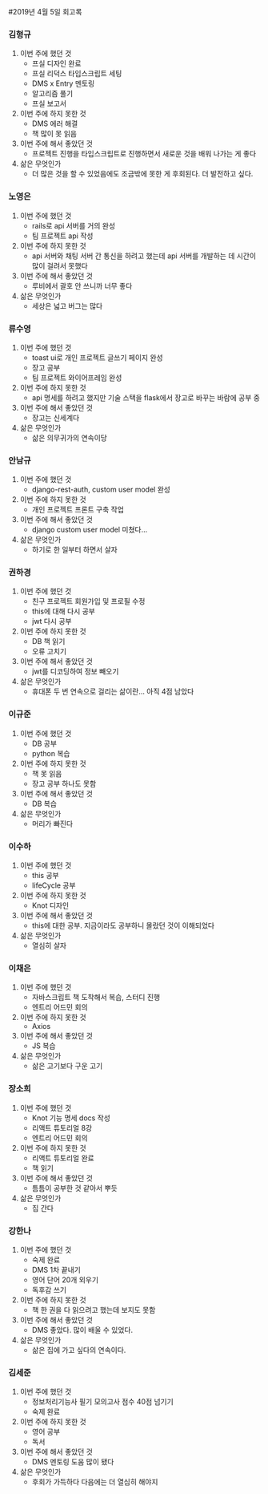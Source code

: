 #2019년 4월 5일 회고록 

### 김형규 
1. 이번 주에 했던 것 
    - 프실 디자인 완료 
    - 프실 리덕스 타입스크립트 세팅 
    - DMS x Entry 멘토링 
    - 알고리즘 풀기 
    - 프실 보고서
2. 이번 주에 하지 못한 것 
    - DMS 에러 해결 
    - 책 많이 못 읽음
3. 이번 주에 해서 좋았던 것 
    - 프로젝트 진행을 타입스크립트로 진행하면서 새로운 것을 배워 나가는 게 좋다
4. 삶은 무엇인가
    - 더 많은 것을 할 수 있었음에도 조금밖에 못한 게 후회된다. 더 발전하고 싶다.

### 노영은 
1. 이번 주에 했던 것
    - rails로 api 서버를 거의 완성
    - 팀 프로젝트 api 작성
2. 이번 주에 하지 못한 것 
    - api 서버와 채팅 서버 간 통신을 하려고 했는데 api 서버를 개발하는 데 시간이 많이 걸려서 못했다
3. 이번 주에 해서 좋았던 것 
    - 루비에서 괄호 안 쓰니까 너무 좋다
4. 삶은 무엇인가 
    - 세상은 넓고 버그는 많다

### 류수영
1. 이번 주에 했던 것
    - toast ui로 개인 프로젝트 글쓰기 페이지 완성 
    - 장고 공부 
    - 팀 프로젝트 와이어프레임 완성
2. 이번 주에 하지 못한 것 
    - api 명세를 하려고 했지만 기술 스택을 flask에서 장고로 바꾸는 바람에 공부 중
3. 이번 주에 해서 좋았던 것 
    - 장고는 신세계다
4. 삶은 무엇인가 
    - 삶은 의무귀가의 연속이당

### 안남규 
1. 이번 주에 했던 것 
    - django-rest-auth, custom user model 완성
2. 이번 주에 하지 못한 것 
    - 개인 프로젝트 프론트 구축 작업
3. 이번 주에 해서 좋았던 것 
    - django custom user model 미쳤다...
4. 삶은 무엇인가 
    - 하기로 한 일부터 하면서 살자

### 권하경 
1. 이번 주에 했던 것
    - 친구 프로젝트 회원가입 및 프로필 수정 
    - this에 대해 다시 공부 
    - jwt 다시 공부
2. 이번 주에 하지 못한 것 
    - DB 책 읽기 
    - 오류 고치기
3. 이번 주에 해서 좋았던 것 
    - jwt를 디코딩하여 정보 빼오기
4. 삶은 무엇인가
    - 휴대폰 두 번 연속으로 걸리는 삶이란... 아직 4점 남았다

### 이규준 
1. 이번 주에 했던 것 
    - DB 공부 
    - python 복습
2. 이번 주에 하지 못한 것 
    - 책 못 읽음 
    - 장고 공부 하나도 못함
3. 이번 주에 해서 좋았던 것 
    - DB 복습
4. 삶은 무엇인가 
    - 머리가 빠진다

### 이수하 
1. 이번 주에 했던 것
    - this 공부 
    - lifeCycle 공부
2. 이번 주에 하지 못한 것 
    - Knot 디자인
3. 이번 주에 해서 좋았던 것 
    - this에 대한 공부. 지금이라도 공부하니 몰랐던 것이 이해되었다
4. 삶은 무엇인가 
    - 열심히 살자

### 이채은 
1. 이번 주에 했던 것 
    - 자바스크립트 책 도착해서 복습, 스터디 진행 
    - 엔트리 어드민 회의
2. 이번 주에 하지 못한 것 
    - Axios
3. 이번 주에 해서 좋았던 것 
    - JS 복습
4. 삶은 무엇인가
    - 삶은 고기보다 구운 고기

### 장소희 
1. 이번 주에 했던 것 
    - Knot 기능 명세 docs 작성 
    - 리액트 튜토리얼 8강 
    - 엔트리 어드민 회의
2. 이번 주에 하지 못한 것 
    - 리액트 튜토리얼 완료 
    - 책 읽기
3. 이번 주에 해서 좋았던 것
    - 틈틈이 공부한 것 같아서 뿌듯
4. 삶은 무엇인가 
    - 집 간다

### 강한나 
1. 이번 주에 했던 것
    - 숙제 완료 
    - DMS 1차 끝내기 
    - 영어 단어 20개 외우기
    - 독후감 쓰기
2. 이번 주에 하지 못한 것 
    - 책 한 권을 다 읽으려고 했는데 보지도 못함
3. 이번 주에 해서 좋았던 것 
    - DMS 좋았다. 많이 배울 수 있었다.
4. 삶은 무엇인가 
    - 삶은 집에 가고 싶다의 연속이다.

### 김세준 
1. 이번 주에 했던 것
    - 정보처리기능사 필기 모의고사 점수 40점 넘기기 
    - 숙제 완료
2. 이번 주에 하지 못한 것 
    - 영어 공부 
    - 독서
3. 이번 주에 해서 좋았던 것 
    - DMS 멘토링 도움 많이 됐다
4. 삶은 무엇인가
    - 후회가 가득하다 다음에는 더 열심히 해야지
